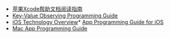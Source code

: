 
* [苹果Xcode帮助文档阅读指南](http://blog.csdn.net/skymingst/article/details/10417029)
* [Key-Value Observing Programming Guide](https://developer.apple.com/library/content/documentation/Cocoa/Conceptual/KeyValueObserving/KeyValueObserving.html)
* [iOS Technology Overview](https://developer.apple.com/library/content/documentation/Miscellaneous/Conceptual/iPhoneOSTechOverview/Introduction/Introduction.html)* [App Programming Guide for iOS](https://developer.apple.com/library/content/documentation/iPhone/Conceptual/iPhoneOSProgrammingGuide/Introduction/Introduction.html#//apple_ref/doc/uid/TP40007072-CH7-SW24)
* [Mac App Programming Guide](https://developer.apple.com/library/content/documentation/General/Conceptual/MOSXAppProgrammingGuide/Introduction/Introduction.html)
